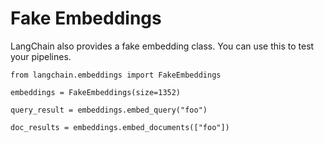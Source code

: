 Fake Embeddings
===============

LangChain also provides a fake embedding class. You can use this to test your pipelines.

    from langchain.embeddings import FakeEmbeddings

    embeddings = FakeEmbeddings(size=1352)

    query_result = embeddings.embed_query("foo")

    doc_results = embeddings.embed_documents(["foo"])